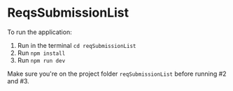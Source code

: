 # ReqsSubmissionList

To run the application:
1. Run in the terminal ``cd reqSubmissionList``
2. Run ``npm install``
3. Run ``npm run dev``

Make sure you're on the project folder ``reqSubmissionList`` before running #2 and #3.
